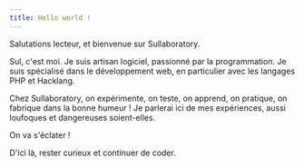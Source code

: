 ```yaml
---
title: Hello world !
---
```


Salutations lecteur, et bienvenue sur Sullaboratory.

Sul, c'est moi. Je suis artisan logiciel, passionné par la programmation.
Je suis spécialisé dans le développement web, en particulier avec les langages PHP et Hacklang.

Chez Sullaboratory, on expérimente, on teste, on apprend, on pratique, on fabrique dans la bonne humeur !
Je parlerai ici de mes expériences, aussi loufoques et dangereuses soient-elles.

On va s'éclater !

D'ici là, rester curieux et continuer de coder.
